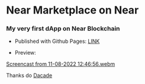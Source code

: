 # Near Marketplace on Near

### My very first dApp on Near Blockchain

- Published with Github Pages: [LINK](https://bruno-fialho.github.io/near-marketplace-react/)

- Preview:

[Screencast from 11-08-2022 12:46:56.webm](https://user-images.githubusercontent.com/45835631/184195624-47881be9-e1a7-491f-9109-4e39d9bb59e8.webm)


Thanks do [Dacade](https://dacade.org)
